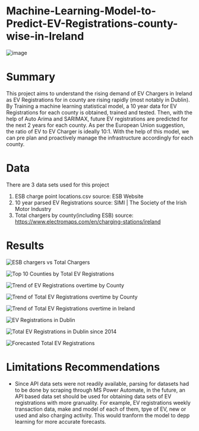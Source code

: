 # Machine-Learning-Model-to-Predict-EV-Registrations-county-wise-in-Ireland

![image](https://github.com/user-attachments/assets/db3291c0-6894-43f2-82e2-8ce45101c008)

# Summary
This project aims to understand the rising demand of EV Chargers in Ireland as EV Registrations for in county are rising rapidly (most notably in Dublin). By Training a machine learning statistical model, a 10 year data for EV Registrations for each county is obtained, trained and tested. Then, with the help of Auto Arima and SARIMAX, future EV registrations are predicted for the next 2 years for each county. As per the European Union suggestion, the ratio of EV to EV Charger is ideally 10:1. With the help of this model, we can pre plan and proactively manage the infrastructure accordingly for each county.

# Data
There are 3 data sets used for this project
1. ESB charge point locations.csv    source: ESB Website
2. 10 year parsed EV Registrations   source: SIMI | The Society of the Irish Motor Industry
3. Total chargers by county(including ESB)   source:  https://www.electromaps.com/en/charging-stations/ireland

# Results
![ESB chargers vs Total Chargers](https://github.com/user-attachments/assets/95b7a9a7-a896-4006-933a-a730126931b8)

![Top 10 Counties by Total EV Registrations](https://github.com/user-attachments/assets/76222f71-6a63-4e7f-b26a-1e291d509776)

![Trend of EV Registrations overtime by County](https://github.com/user-attachments/assets/aba76b55-47cc-4ad5-8be4-9d7ccd2aa1fc)

![Trend of Total EV Registrations overtime by County](https://github.com/user-attachments/assets/c43701cf-2005-4a5e-998c-1e8f8d1d6251)

![Trend of Total EV Registrations overtime in Ireland](https://github.com/user-attachments/assets/0595b62e-15c0-488e-8f1c-b8ebf52870b0)

![EV Registrations in Dublin](https://github.com/user-attachments/assets/f884f26e-05a0-43d1-8e56-09eb2581b69b)

![Total EV Registrations in Dublin since 2014](https://github.com/user-attachments/assets/f86eabae-bc65-40d5-bd38-c3e8975bb767)

![Forecasted Total EV Registrations](https://github.com/user-attachments/assets/613b26d5-863e-4143-8656-5fe79b206a7c)






# Limitations Recommendations
- Since API data sets were not readily available, parsing for datasets had to be done by scraping through MS Power Automate, in the future, an API based data set should be used for obtaining data sets of EV registrations with more granuality. For example, EV registrations weekly transaction data,  make and model of each of them, tpye of EV, new or used and also charging activity. This would tranform the model to depp learning for more accurate forecasts.
